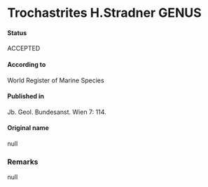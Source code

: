 Trochastrites H.Stradner GENUS
=======

#### Status
ACCEPTED

#### According to
World Register of Marine Species

#### Published in
Jb. Geol. Bundesanst. Wien 7: 114.

#### Original name
null

### Remarks
null